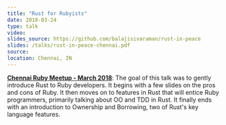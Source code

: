 ```yaml
---
title: "Rust for Rubyists"
date: 2018-03-24
type: talk
video:
slides_source: https://github.com/balajisivaraman/rust-in-peace
slides: /talks/rust-in-peace-chennai.pdf
source:
location: Chennai, IN
---
```


**[Chennai Ruby Meetup - March
2018](https://www.meetup.com/en-AU/chennai-ruby/events/248501871/)**:
The goal of this talk was to gently introduce Rust to Ruby developers.
It begins with a few slides on the pros and cons of Ruby. It then
moves on to features in Rust that will entice Ruby programmers,
primarily talking about OO and TDD in Rust. It finally ends with an
introduction to Ownership and Borrowing, two of Rust's key language
features.
